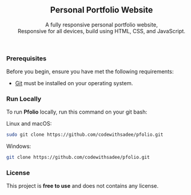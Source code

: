 <div align="center">
  


  <br />
  <br />

  <h2 align="center">Personal Portfolio Website</h2>

  A fully responsive personal portfolio website, <br />Responsive for all devices, build using HTML, CSS, and JavaScript.


</div>

<br />



### Prerequisites

Before you begin, ensure you have met the following requirements:

* [Git](https://git-scm.com/downloads "Download Git") must be installed on your operating system.

### Run Locally

To run **Pfolio** locally, run this command on your git bash:

Linux and macOS:

```bash
sudo git clone https://github.com/codewithsadee/pfolio.git
```

Windows:

```bash
git clone https://github.com/codewithsadee/pfolio.git
```


### License

This project is **free to use** and does not contains any license.
